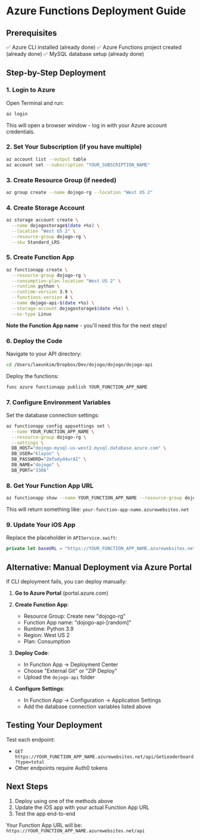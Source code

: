 # Azure Functions Deployment Guide

## Prerequisites
✅ Azure CLI installed (already done)
✅ Azure Functions project created (already done)
✅ MySQL database setup (already done)

## Step-by-Step Deployment

### 1. Login to Azure
Open Terminal and run:
```bash
az login
```
This will open a browser window - log in with your Azure account credentials.

### 2. Set Your Subscription (if you have multiple)
```bash
az account list --output table
az account set --subscription "YOUR_SUBSCRIPTION_NAME"
```

### 3. Create Resource Group (if needed)
```bash
az group create --name dojogo-rg --location "West US 2"
```

### 4. Create Storage Account
```bash
az storage account create \
  --name dojogostorage$(date +%s) \
  --location "West US 2" \
  --resource-group dojogo-rg \
  --sku Standard_LRS
```

### 5. Create Function App
```bash
az functionapp create \
  --resource-group dojogo-rg \
  --consumption-plan-location "West US 2" \
  --runtime python \
  --runtime-version 3.9 \
  --functions-version 4 \
  --name dojogo-api-$(date +%s) \
  --storage-account dojogostorage$(date +%s) \
  --os-type Linux
```

**Note the Function App name** - you'll need this for the next steps!

### 6. Deploy the Code
Navigate to your API directory:
```bash
cd /Users/laeunkim/Dropbox/Dev/dojogo/dojogo/dojogo-api
```

Deploy the functions:
```bash
func azure functionapp publish YOUR_FUNCTION_APP_NAME
```

### 7. Configure Environment Variables
Set the database connection settings:
```bash
az functionapp config appsettings set \
  --name YOUR_FUNCTION_APP_NAME \
  --resource-group dojogo-rg \
  --settings \
  DB_HOST="dojogo-mysql-us-west2.mysql.database.azure.com" \
  DB_USER="klayon" \
  DB_PASSWORD="Zmfodyd4urAI" \
  DB_NAME="dojogo" \
  DB_PORT="3306"
```

### 8. Get Your Function App URL
```bash
az functionapp show --name YOUR_FUNCTION_APP_NAME --resource-group dojogo-rg --query "defaultHostName" --output tsv
```

This will return something like: `your-function-app-name.azurewebsites.net`

### 9. Update Your iOS App
Replace the placeholder in `APIService.swift`:
```swift
private let baseURL = "https://YOUR_FUNCTION_APP_NAME.azurewebsites.net/api"
```

## Alternative: Manual Deployment via Azure Portal

If CLI deployment fails, you can deploy manually:

1. **Go to Azure Portal** (portal.azure.com)
2. **Create Function App**:
   - Resource Group: Create new "dojogo-rg"
   - Function App name: "dojogo-api-[random]"
   - Runtime: Python 3.9
   - Region: West US 2
   - Plan: Consumption

3. **Deploy Code**:
   - In Function App → Deployment Center
   - Choose "External Git" or "ZIP Deploy"
   - Upload the `dojogo-api` folder

4. **Configure Settings**:
   - In Function App → Configuration → Application Settings
   - Add the database connection variables listed above

## Testing Your Deployment

Test each endpoint:
- `GET https://YOUR_FUNCTION_APP_NAME.azurewebsites.net/api/GetLeaderboard?type=total`
- Other endpoints require Auth0 tokens

## Next Steps
1. Deploy using one of the methods above
2. Update the iOS app with your actual Function App URL
3. Test the app end-to-end

Your Function App URL will be: `https://YOUR_FUNCTION_APP_NAME.azurewebsites.net/api`